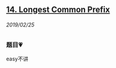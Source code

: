## [14. Longest Common Prefix](https://leetcode.com/problems/longest-common-prefix/)

###### 2019/02/25


### 题目💗
easy不讲